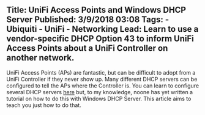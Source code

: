 Title: UniFi Access Points and Windows DHCP Server
Published: 3/9/2018 03:08
Tags:
    - Ubiquiti
    - UniFi
    - Networking
Lead: Learn to use a vendor-specific DHCP Option 43 to inform UniFi Access Points about a UniFi Controller on another network.
---
UniFi Access Points (APs) are fantastic, but can be difficult to adopt from a UniFi Controller if they never show up. Many different DHCP servers can be configured to tell the APs where the Controller is. You can learn to configure several DHCP servers [here][other-dhcp-stuff] but, to my knowledge, noone has yet written a tutorial on how to do this with Windows DHCP Server. This article aims to teach you just how to do that.



[other-dhcp-stuff]: https://help.ubnt.com/hc/en-us/articles/204909754-UniFi-Device-Adoption-Methods-for-Remote-UniFi-Controllers#DHCP "Ubiquity's Adoption tutorial"
